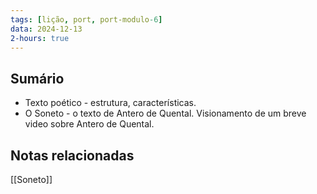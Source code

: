 ```yaml
---
tags: [lição, port, port-modulo-6]
data: 2024-12-13
2-hours: true
---
```


## Sumário
- Texto poético - estrutura, características.
- O Soneto - o texto de Antero de Quental. Visionamento de um breve video sobre Antero de Quental.
## Notas relacionadas
[[Soneto]]
